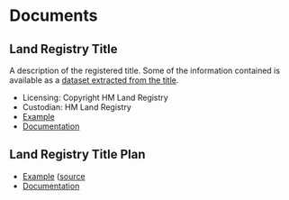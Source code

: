 # Documents

## Land Registry Title

A description of the registered title. Some of the information contained is available as a [dataset extracted from the title](https://use-land-property-data.service.gov.uk/datasets/nps/tech-spec/3).

* Licensing: Copyright HM Land Registry
* Custodian: HM Land Registry
* [Example](examples/illustrative-title-register.png)
* [Documentation](https://www.gov.uk/government/publications/how-to-read-a-title-register-and-title-plan/how-to-read-a-title-register)

## Land Registry Title Plan

* [Example](examples/example_title_plan.pdf) ([source](https://eservices.landregistry.gov.uk/eservices/FindAProperty/view/resources/example_title_plan.pdf)
* [Documentation](https://www.gov.uk/government/publications/how-to-read-a-title-register-and-title-plan/how-to-read-a-title-plan)

